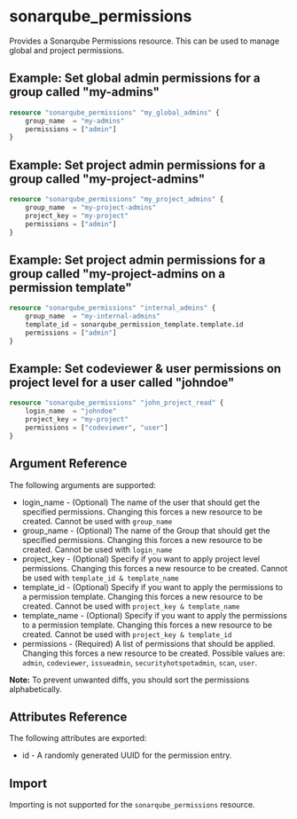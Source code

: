 # sonarqube_permissions

Provides a Sonarqube Permissions resource. This can be used to manage global and project permissions.

## Example: Set global admin permissions for a group called "my-admins"

```terraform
resource "sonarqube_permissions" "my_global_admins" {
    group_name  = "my-admins"
    permissions = ["admin"]
}
```

## Example: Set project admin permissions for a group called "my-project-admins"

```terraform
resource "sonarqube_permissions" "my_project_admins" {
    group_name  = "my-project-admins"
    project_key = "my-project"
    permissions = ["admin"]
}
```

## Example: Set project admin permissions for a group called "my-project-admins on a permission template"

```terraform
resource "sonarqube_permissions" "internal_admins" {
    group_name  = "my-internal-admins"
    template_id = sonarqube_permission_template.template.id
    permissions = ["admin"]
}
```

## Example: Set codeviewer & user permissions on project level for a user called "johndoe"

```terraform
resource "sonarqube_permissions" "john_project_read" {
    login_name  = "johndoe"
    project_key = "my-project"
    permissions = ["codeviewer", "user"]
}
```

## Argument Reference

The following arguments are supported:

- login_name - (Optional) The name of the user that should get the specified permissions. Changing this forces a new resource to be created. Cannot be used with `group_name`
- group_name - (Optional) The name of the Group that should get the specified permissions. Changing this forces a new resource to be created. Cannot be used with `login_name`
- project_key - (Optional) Specify if you want to apply project level permissions. Changing this forces a new resource to be created. Cannot be used with `template_id & template_name`
- template_id - (Optional) Specify if you want to apply the permissions to a permission template. Changing this forces a new resource to be created. Cannot be used with `project_key & template_name`
- template_name - (Optional) Specify if you want to apply the permissions to a permission template. Changing this forces a new resource to be created. Cannot be used with `project_key & template_id`
- permissions - (Required) A list of permissions that should be applied. Changing this forces a new resource to be created. Possible values are: `admin`, `codeviewer`, `issueadmin`, `securityhotspotadmin`, `scan`, `user`.

**Note:** To prevent unwanted diffs, you should sort the permissions alphabetically.

## Attributes Reference

The following attributes are exported:

- id - A randomly generated UUID for the permission entry.

## Import

Importing is not supported for the `sonarqube_permissions` resource.
